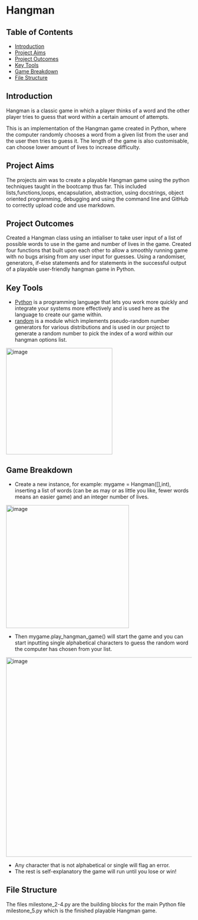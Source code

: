 # Hangman

## Table of Contents

- [Introduction](#brief)
- [Project Aims](#aim)
- [Project Outcomes](#outcome)
- [Key Tools](#tools)
- [Game Breakdown](#instructions)
- [File Structure](#structure)

<a id="intro"></a>
## Introduction

Hangman is a classic game in which a player thinks of a word and the other player tries to guess that word within a certain amount of attempts.

This is an implementation of the Hangman game created in Python, where the computer randomly chooses a word from a given list from the user and the user then tries to guess it. The length of the game is also customisable, can choose lower amount of lives to increase difficulty.

<a id="aim"></a>
## Project Aims

The projects aim was to create a playable Hangman game using the python techniques taught in the bootcamp thus far. This included lists,functions,loops, encapsulation, abstraction, using docstrings, object oriented programming, debugging and using the command line and GitHub to correctly upload code and use markdown.

## Project Outcomes

Created a Hangman class using an intialiser to take user input of a list of possible words to use in the game and number of lives in the game. Created four functions that built upon each other to allow a smoothly running game with no bugs arising from any user input for guesses. Using a randomiser, generators, if-else statements and for statements in the successful output of a playable user-friendly hangman game in Python.

<a id="tools"></a>
## Key Tools

* [Python](https://wiki.python.org/moin/BeginnersGuide/Programmers) is a programming language that lets you work more quickly and integrate your systems more effectively and is used here as the language to create our game within.
* [random](https://docs.python.org/3/library/random.html) is a module which implements pseudo-random number generators for various distributions and is used in our project to generate a random number to pick the index of a word within our hangman options list.
<img width="288" alt="image" src="https://github.com/jbell22j/hangman/assets/141024595/5a9eb69e-0b85-4034-9b8e-2ef36094a222">


<a id="instructions"></a>
## Game Breakdown

- Create a new instance, for example: mygame = Hangman([],int), inserting a list of words (can be as may or as little you like, fewer words means an easier game) and an integer number of lives.

<img width="333" alt="image" src="https://github.com/jbell22j/hangman/assets/141024595/1d427a05-f3a9-4cb8-807d-5742914561f1">

- Then mygame.play_hangman_game() will start the game and you can start inputting single alphabetical characters to guess the random word the computer has chosen from your list.

<img width="540" alt="image" src="https://github.com/jbell22j/hangman/assets/141024595/59bcaad8-d89a-4666-a195-761a92f6c042">

- Any character that is not alphabetical or single will flag an error.
- The rest is self-explanatory the game will run until you lose or win!

<a id="structure"></a>
## File Structure

The files milestone_2-4.py are the building blocks for the main Python file milestone_5.py which is the finished playable Hangman game.

